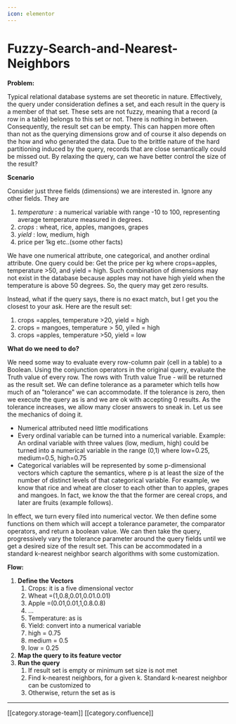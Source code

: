 ```yaml
---
icon: elementor
---
```


# Fuzzy-Search-and-Nearest-Neighbors

**Problem:**

Typical relational database systems are set theoretic in nature. Effectively, the query under consideration defines a set, and each result in the query is a member of that set. These sets are not fuzzy, meaning that a record (a row in a table) belongs to this set or not. There is nothing in between. Consequently, the result set can be empty. This can happen more often than not as the querying dimensions grow and of course it also depends on the how and who generated the data. Due to the brittle nature of the hard partitioning induced by the query, records that are close semantically could be missed out. By relaxing the query, can we have better control the size of the result?

**Scenario**

Consider just three fields (dimensions) we are interested in. Ignore any other fields. They are

1. _temperature_ : a numerical variable with range -10 to 100, representing average temperature measured in degrees.
2. _crops_ : wheat, rice, apples, mangoes, grapes
3. _yield_ : low, medium, high
4. price per 1kg etc..(some other facts)

We have one numerical attribute, one categorical, and another ordinal attribute. One query could be: Get the price per kg where crops=apples, temperature >50, and yield = high. Such combination of dimensions may not exist in the database because apples may not have high yield when the temperature is above 50 degrees. So, the query may get zero results.

Instead, what if the query says, there is no exact match, but I get you the closest to your ask. Here are the result set:

1. crops =apples, temperature >20, yield = high&#x20;
2. crops = mangoes, temperature > 50, yiled = high
3. crops =apples, temperature >50, yield = low&#x20;

**What do we need to do?**

We need some way to evaluate every row-column pair (cell in a table) to a Boolean. Using the conjunction operators in the original query, evaluate the Truth value of every row. The rows with Truth value True - will be returned as the result set. We can define tolerance as a parameter which tells how much of an "tolerance" we can accommodate. If the tolerance is zero, then we execute the query as is and we are ok with accepting 0 results. As the tolerance increases, we allow many closer answers to sneak in. Let us see the mechanics of doing it.&#x20;

* Numerical attributed need little modifications
* Every ordinal variable can be turned into a numerical variable. Example: An ordinal variable with three values (low, medium, high) could be turned into a numerical variable in the range (0,1) where low=0.25, medium=0.5, high=0.75
* Categorical variables will be represented by some p-dimensional vectors which capture the semantics, where p is at least the size of the number of distinct levels of that categorical variable. For example, we know that rice and wheat are closer to each other than to apples, grapes and mangoes. In fact, we know the that the former are cereal crops, and later are fruits (example follows).&#x20;

In effect, we turn every filed into numerical vector. We then define some functions on them which will accept a tolerance parameter, the comparator operators, and return a boolean value. We can then take the query, progressively vary the tolerance parameter around the query fields until we get a desired size of the result set. This can be accommodated in a standard k-nearest neighbor search algorithms with some customization.

**Flow:**

1. **Define the Vectors**
   1. Crops: it is a five dimensional vector
   2. Wheat =(1,0.8,0.01,0.01.0.01)
   3. Apple =(0.01,0.01,1,0.8.0.8)
   4. ...
   5. Temperature: as is
   6. Yield: convert into a numerical variable
   7. high = 0.75
   8. medium = 0.5
   9. low = 0.25
2. **Map the query to its feature vector**
3. **Run the query**
   1. If result set is empty or minimum set size is not met
   2. Find k-nearest neighbors, for a given k. Standard k-nearest neighbor can be customized to&#x20;
   3. Otherwise, return the set as is

***

\[\[category.storage-team]] \[\[category.confluence]]
